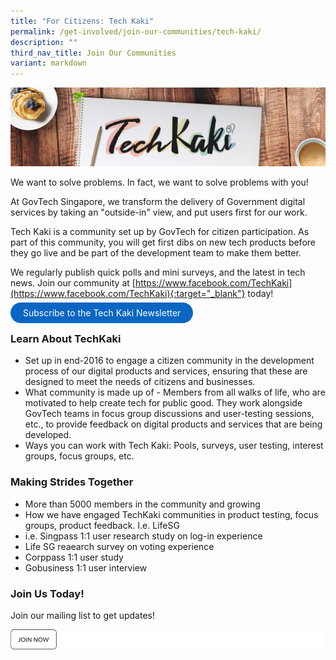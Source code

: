 ```yaml
---
title: "For Citizens: Tech Kaki"
permalink: /get-involved/join-our-communities/tech-kaki/
description: ""
third_nav_title: Join Our Communities
variant: markdown
---
```

![TechKaki header](/images/Get%20Involved/techkaki_header.jpg)

We want to solve problems. In fact, we want to solve problems with you!

At GovTech Singapore, we transform the delivery of Government digital services by taking an "outside-in" view, and put users first for our work.

Tech Kaki is a community set up by GovTech for citizen participation. As part of this community, you will get first dibs on new tech products before they go live and be part of the development team to make them better.

We regularly publish quick polls and mini surveys, and the latest in tech news. Join our community at [https://www.facebook.com/TechKaki](https://www.facebook.com/TechKaki){:target="_blank"} today!

<a href="https://www.tech.gov.sg/get-involved/tech-kaki-newsletter?utm_source=govtech&amp;utm_medium=website&amp;utm_campaign=productsandservices" target="_blank" style="background-color: #0A66C2; color: white; text-decoration: none; border-radius: 100px; padding-left: 20px; padding-right: 20px; padding-top:8px; padding-bottom:8px">Subscribe to the Tech Kaki Newsletter</a>

### Learn About TechKaki
* Set up in end-2016 to engage a citizen community in the development process of our digital products and services, ensuring that these are designed to meet the needs of citizens and businesses.
* What community is made up of - Members from all walks of life, who are motivated to help create tech for public good. They work alongside GovTech teams in focus group discussions and user-testing sessions, etc., to provide feedback on digital products and services that are being developed. 
* Ways you can work with Tech Kaki: Pools, surveys, user testing, interest groups, focus groups, etc.


### Making Strides Together
* More than 5000 members in the community and growing 
* How we have engaged TechKaki communities in product testing, focus groups, product feedback. I.e. LifeSG
* i.e. Singpass 1:1 user research study on log-in experience
* Life SG reaearch survey on voting experience
* Corppass 1:1 user study
*  Gobusiness 1:1 user interview

### Join Us Today!
Join our mailing list to get updates! 

![](/images/join%20now.png)